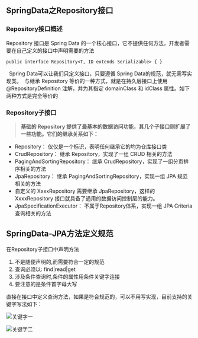## SpringData之Repository接口


### Repository接口概述

Repository 接口是 Spring Data 的一个核心接口，它不提供任何方法，开发者需要在自己定义的接口中声明需要的方法 

```
public interface Repository<T, ID extends Serializable> { }
```
 
Spring Data可以让我们只定义接口，只要遵循 Spring Data的规范，就无需写实现类。  
与继承 Repository 等价的一种方式，就是在持久层接口上使用 @RepositoryDefinition 注解，并为其指定 domainClass 和 idClass 属性。如下两种方式是完全等价的


### Repository子接口

>**基础的 Repository 提供了最基本的数据访问功能，其几个子接口则扩展了一些功能。它们的继承关系如下：**
 

* Repository： 仅仅是一个标识，表明任何继承它的均为仓库接口类
* CrudRepository： 继承 Repository，实现了一组 CRUD 相关的方法 
* PagingAndSortingRepository： 继承 CrudRepository，实现了一组分页排序相关的方法 
* JpaRepository： 继承 PagingAndSortingRepository，实现一组 JPA 规范相关的方法 
* 自定义的 XxxxRepository 需要继承 JpaRepository，这样的 XxxxRepository 接口就具备了通用的数据访问控制层的能力。
* JpaSpecificationExecutor： 不属于Repository体系，实现一组 JPA Criteria 查询相关的方法 



## SpringData-JPA方法定义规范

在Repository子接口中声明方法

1. 不是随便声明的,而需要符合一定的规范
2. 查询必须以: find|read|get
3. 涉及条件查询时,条件的属性用条件关键字连接
4. 要注意的是条件首字母大写


直接在接口中定义查询方法，如果是符合规范的，可以不用写实现，目前支持的关键字写法如下：


![关键字一](http://upload-images.jianshu.io/upload_images/6331401-04254026a8d35ec4.png?imageMogr2/auto-orient/strip%7CimageView2/2/w/1240)

![关键字二](http://upload-images.jianshu.io/upload_images/6331401-a1d859c595098fe7.png?imageMogr2/auto-orient/strip%7CimageView2/2/w/1240)


